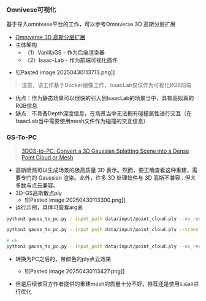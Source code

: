 ### Omnivese可视化
基于导入omnivese平台的工作，可以参考Omniverse 3D 高斯分层扩展
- [Omniverse 3D 高斯分层扩展](https://github.com/j3soon/omni-3dgs-extension/tree/master?tab=readme-ov-file#)
- 主体架构
    - （1）VanillaGS - 作为后端渲染器
    - （2）Isaac-Lab - 作为前端可视化插件
* ![[Pasted image 20250430113713.png]]
> 注意，该工作基于Docker镜像工作，IsaacLab仅仅作为可视化RGB前端 
*  优点：作为静态场景可以很快的引入到IsaacLab的场景当中，具有高拟真的RGB信息
 * 缺点：不具备Depth深度信息，在场景当中无法拥有碰撞属性进行交互（在IsaacLab当中需要使用mesh文件作为碰撞的交互信息）
### GS-To-PC
> [3DGS-to-PC: Convert a 3D Gaussian Splatting Scene into a Dense Point Cloud or Mesh](https://arxiv.org/abs/2501.07478)
* 高斯喷溅可以生成场景的极高质量 3D 表示。然而，要正确查看这种重建，需要专门的 Gaussian 渲染。此外，许多 3D 处理软件与 3D 高斯不兼容...但大多数与点云兼容。
* 3D-GS高斯散点ply
    *  ![[Pasted image 20250430113300.png]]
* 运行示例，具体可查看arg表
```bash
python3 gauss_to_pc.py --input_path data/input/point_cloud.ply --no_render_colours --visibility_threshold 0.5 --poisson_depth 50 --colour_quality ultra

python3 gauss_to_pc.py --input_path data/input/point_cloud.ply --transform_path data/input/transforms.json --colour_quality ultra

# ok
python3 gauss_to_pc.py --input_path data/input/point_cloud.ply --no_render_colours
```
* 转换为PC之后的，带颜色的ply点云效果
    *  ![[Pasted image 20250430113427.png]]

* 但是后续该官方作者提供的重建mesh的质量十分不好，推荐还是使用`SuGaR`进行优化

